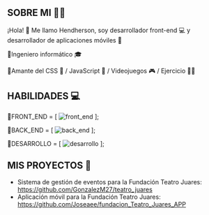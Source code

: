 ## SOBRE MI 👨‍💻

¡Hola! 👋 Me llamo Hendherson, soy desarrollador front-end 💻 y desarrollador de aplicaciones móviles 📱

🔹Ingeniero informático 🎓 

🔹Amante del CSS 💙 / JavaScript 💛 / Videojuegos 🎮 / Ejercicio 🏋️‍♂️ 

## HABILIDADES 💻
🔹FRONT_END = [
![front_end](https://github.com/Tinox16/Tinox16/assets/140275664/9944773d-23cd-4e78-ad4b-c4194f926085)
];

🔹BACK_END = [
![back_end](https://github.com/Tinox16/Tinox16/assets/140275664/89739762-4c87-4a79-bccb-3cde14b5e624)
];

🔹DESARROLLO = [
![desarrollo](https://github.com/Tinox16/Tinox16/assets/140275664/6cd0aef4-4188-4833-8a0a-18f766b42e1a)
];

## MIS PROYECTOS 💼
- Sistema de gestión de eventos para la Fundación Teatro Juares: https://github.com/GonzalezM27/teatro_juares
- Aplicación móvil para la Fundación Teatro Juares: https://github.com/Joseaee/fundacion_Teatro_Juares_APP

 
